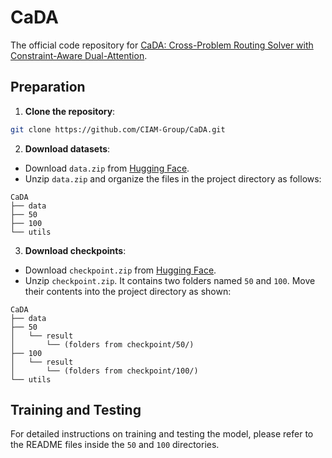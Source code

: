 # CaDA

The official code repository for [CaDA: Cross-Problem Routing Solver with Constraint-Aware Dual-Attention](https://arxiv.org/abs/2412.00346).

## Preparation

1. **Clone the repository**:

```bash
git clone https://github.com/CIAM-Group/CaDA.git
```

2. **Download datasets**:

* Download `data.zip` from [Hugging Face](https://huggingface.co/datasets/Goodyee/CaDA/tree/main).
* Unzip `data.zip` and organize the files in the project directory as follows:

```
CaDA
├── data
├── 50
├── 100
└── utils
```

3. **Download checkpoints**:

* Download `checkpoint.zip` from [Hugging Face](https://huggingface.co/datasets/Goodyee/CaDA/tree/main).
* Unzip `checkpoint.zip`. It contains two folders named `50` and `100`. Move their contents into the project directory as shown:

```
CaDA
├── data
├── 50
│   └── result
│       └── (folders from checkpoint/50/)
├── 100
│   └── result
│       └── (folders from checkpoint/100/)
└── utils
```

## Training and Testing

For detailed instructions on training and testing the model, please refer to the README files inside the `50` and `100` directories.
